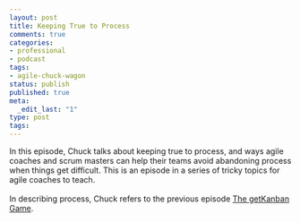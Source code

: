 ```yaml
---
layout: post
title: Keeping True to Process
comments: true
categories:
- professional
- podcast
tags:
- agile-chuck-wagon
status: publish
published: true
meta:
  _edit_last: "1"
type: post
tags:
---
```

<p>In this episode, Chuck talks about keeping true to process, and ways agile coaches and scrum masters can help their teams avoid abandoning process when things get difficult. This is an episode in a series of tricky topics for agile coaches to teach.<br><br>In describing process, Chuck refers to the previous episode <a href="https://www.buzzsprout.com/admin/episodes/1061210-the-getkanban-game">The getKanban Game</a>.</p>